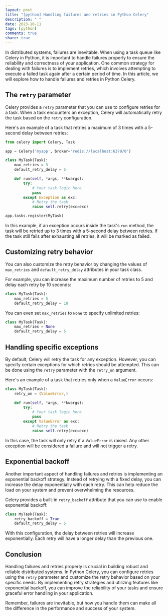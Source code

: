 ```yaml
---
layout: post
title: "[python] Handling failures and retries in Python Celery"
description: " "
date: 2023-10-11
tags: [python]
comments: true
share: true
---
```


In distributed systems, failures are inevitable. When using a task queue like Celery in Python, it is important to handle failures properly to ensure the reliability and correctness of your application. One common strategy for dealing with failures is to implement retries, which involves attempting to execute a failed task again after a certain period of time. In this article, we will explore how to handle failures and retries in Python Celery.

## The `retry` parameter

Celery provides a `retry` parameter that you can use to configure retries for a task. When a task encounters an exception, Celery will automatically retry the task based on the `retry` configuration.

Here's an example of a task that retries a maximum of 3 times with a 5-second delay between retries:

```python
from celery import Celery, Task

app = Celery('myapp', broker='redis://localhost:6379/0')

class MyTask(Task):
    max_retries = 3
    default_retry_delay = 5

    def run(self, *args, **kwargs):
        try:
            # Your task logic here
            pass
        except Exception as exc:
            # Retry the task
            raise self.retry(exc=exc)

app.tasks.register(MyTask)
```

In this example, if an exception occurs inside the task's `run` method, the task will be retried up to 3 times with a 5-second delay between retries. If the task still fails after exhausting all retries, it will be marked as failed.

## Customizing retry behavior

You can also customize the retry behavior by changing the values of `max_retries` and `default_retry_delay` attributes in your task class. 

For example, you can increase the maximum number of retries to 5 and delay each retry by 10 seconds:

```python
class MyTask(Task):
    max_retries = 5
    default_retry_delay = 10
```

You can even set `max_retries` to `None` to specify unlimited retries:

```python
class MyTask(Task):
    max_retries = None
    default_retry_delay = 5
```

## Handling specific exceptions

By default, Celery will retry the task for any exception. However, you can specify certain exceptions for which retries should be attempted. This can be done using the `retry` parameter with the `retry_on` argument.

Here's an example of a task that retries only when a `ValueError` occurs:

```python
class MyTask(Task):
    retry_on = (ValueError,)

    def run(self, *args, **kwargs):
        try:
            # Your task logic here
            pass
        except ValueError as exc:
            # Retry the task
            raise self.retry(exc=exc)
```

In this case, the task will only retry if a `ValueError` is raised. Any other exception will be considered a failure and will not trigger a retry.

## Exponential backoff

Another important aspect of handling failures and retries is implementing an exponential backoff strategy. Instead of retrying with a fixed delay, you can increase the delay exponentially with each retry. This can help reduce the load on your system and prevent overwhelming the resources.

Celery provides a built-in `retry_backoff` attribute that you can use to enable exponential backoff:

```python
class MyTask(Task):
    retry_backoff = True
    default_retry_delay = 5
```

With this configuration, the delay between retries will increase exponentially. Each retry will have a longer delay than the previous one.

## Conclusion

Handling failures and retries properly is crucial in building robust and reliable distributed systems. In Python Celery, you can configure retries using the `retry` parameter and customize the retry behavior based on your specific needs. By implementing retry strategies and utilizing features like exponential backoff, you can improve the reliability of your tasks and ensure graceful error handling in your application.

Remember, failures are inevitable, but how you handle them can make all the difference in the performance and success of your system.
